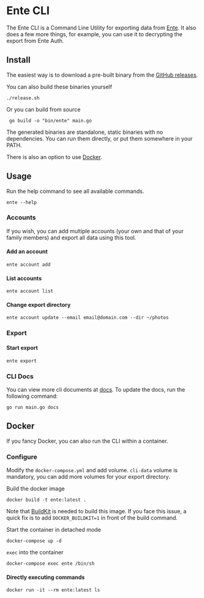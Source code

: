 # Ente CLI

The Ente CLI is a Command Line Utility for exporting data from
[Ente](https://ente.io). It also does a few more things, for example, you can
use it to decrypting the export from Ente Auth.

## Install

The easiest way is to download a pre-built binary from the [GitHub
releases](https://github.com/ente-io/ente/releases?q=tag%3Acli-v0).

You can also build these binaries yourself

```shell
./release.sh
```

Or you can build from source

```shell
 go build -o "bin/ente" main.go
```

The generated binaries are standalone, static binaries with no dependencies. You
can run them directly, or put them somewhere in your PATH.

There is also an option to use [Docker](#docker).

## Usage

Run the help command to see all available commands.

```shell
ente --help
```

### Accounts

If you wish, you can add multiple accounts (your own and that of your family members) and export all data using this tool.

#### Add an account

```shell
ente account add
```

#### List accounts

```shell
ente account list
```

#### Change export directory

```shell
ente account update --email email@domain.com --dir ~/photos
```

### Export

#### Start export

```shell
ente export
```

### CLI Docs
You can view more cli documents at [docs](docs/generated/ente.md).
To update the docs, run the following command:

```shell
go run main.go docs
```


## Docker

If you fancy Docker, you can also run the CLI within a container.

### Configure

Modify the `docker-compose.yml` and add volume. ``cli-data`` volume is
mandatory, you can add more volumes for your export directory.

Build the docker image

```shell
docker build -t ente:latest .
```

Note that [BuildKit](https://docs.docker.com/go/buildkit/) is needed to build
this image. If you face this issue, a quick fix is to add `DOCKER_BUILDKIT=1` in
front of the build command.

Start the container in detached mode

```shell
docker-compose up -d
```

`exec` into the container
```shell
docker-compose exec ente /bin/sh
```

#### Directly executing commands

```shell
docker run -it --rm ente:latest ls
```
